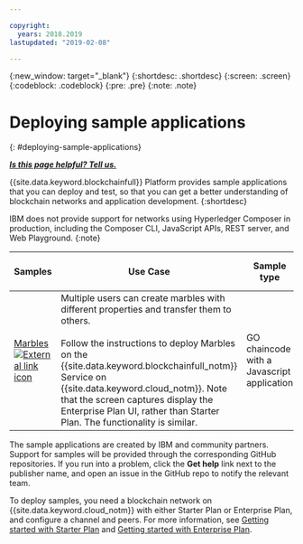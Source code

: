 ```yaml
---

copyright:
  years: 2018.2019
lastupdated: "2019-02-08"

---
```


{:new_window: target="_blank"}
{:shortdesc: .shortdesc}
{:screen: .screen}
{:codeblock: .codeblock}
{:pre: .pre}
{:note: .note}

# Deploying sample applications
{: #deploying-sample-applications}


***[Is this page helpful? Tell us.](https://www.surveygizmo.com/s3/4501493/IBM-Blockchain-Documentation)***


{{site.data.keyword.blockchainfull}} Platform provides sample applications that you can deploy and test, so that you can get a better understanding of blockchain networks and application development.
{:shortdesc}

IBM does not provide support for networks using Hyperledger Composer in production, including the Composer CLI, JavaScript APIs, REST server, and Web Playground.
{:note}

|  Samples     | Use Case       | Sample type  | Creator and support  |
| --------------|---------------------|----|-------|
| [Marbles ![External link icon](../images/external_link.svg "External link icon")](https://github.com/IBM-Blockchain/marbles "Marbles")| Multiple users can create marbles with different properties and transfer them to others. <br> <br> Follow the instructions to deploy Marbles on the {{site.data.keyword.blockchainfull_notm}} Service on {{site.data.keyword.cloud_notm}}. Note that the screen captures display the Enterprise Plan UI, rather than Starter Plan. The functionality is similar. | GO chaincode with a Javascript application| IBM<br> [Get help ![External link icon](../images/external_link.svg "External link icon")](https://github.com/IBM-Blockchain/marbles/issues "Get help") |


The sample applications are created by IBM and community partners. Support for samples will be provided through the corresponding GitHub repositories. If you run into a problem, click the **Get help** link next to the publisher name, and open an issue in the GitHub repo to notify the relevant team.

To deploy samples, you need a blockchain network on {{site.data.keyword.cloud_notm}} with either Starter Plan or Enterprise Plan, and configure a channel and peers. For more information, see [Getting started with Starter Plan](/docs/services/blockchain/get_start_starter_plan.html#getting-started-with-starter-plan) and [Getting started with Enterprise Plan](/docs/services/blockchain/get_start.html#getting-started-with-enterprise-plan).
